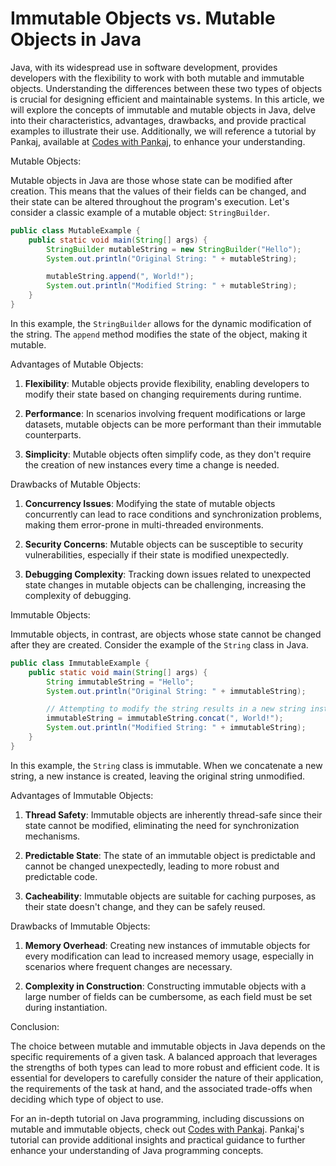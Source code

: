 # Immutable Objects vs. Mutable Objects in Java


Java, with its widespread use in software development, provides developers with the flexibility to work with both mutable and immutable objects. Understanding the differences between these two types of objects is crucial for designing efficient and maintainable systems. In this article, we will explore the concepts of immutable and mutable objects in Java, delve into their characteristics, advantages, drawbacks, and provide practical examples to illustrate their use. Additionally, we will reference a tutorial by Pankaj, available at [Codes with Pankaj](https://www.codeswithpankaj.com), to enhance your understanding.

Mutable Objects:

Mutable objects in Java are those whose state can be modified after creation. This means that the values of their fields can be changed, and their state can be altered throughout the program's execution. Let's consider a classic example of a mutable object: `StringBuilder`.

```java
public class MutableExample {
    public static void main(String[] args) {
        StringBuilder mutableString = new StringBuilder("Hello");
        System.out.println("Original String: " + mutableString);

        mutableString.append(", World!");
        System.out.println("Modified String: " + mutableString);
    }
}
```

In this example, the `StringBuilder` allows for the dynamic modification of the string. The `append` method modifies the state of the object, making it mutable.

Advantages of Mutable Objects:

1. **Flexibility**: Mutable objects provide flexibility, enabling developers to modify their state based on changing requirements during runtime.

2. **Performance**: In scenarios involving frequent modifications or large datasets, mutable objects can be more performant than their immutable counterparts.

3. **Simplicity**: Mutable objects often simplify code, as they don't require the creation of new instances every time a change is needed.

Drawbacks of Mutable Objects:

1. **Concurrency Issues**: Modifying the state of mutable objects concurrently can lead to race conditions and synchronization problems, making them error-prone in multi-threaded environments.

2. **Security Concerns**: Mutable objects can be susceptible to security vulnerabilities, especially if their state is modified unexpectedly.

3. **Debugging Complexity**: Tracking down issues related to unexpected state changes in mutable objects can be challenging, increasing the complexity of debugging.

Immutable Objects:

Immutable objects, in contrast, are objects whose state cannot be changed after they are created. Consider the example of the `String` class in Java.

```java
public class ImmutableExample {
    public static void main(String[] args) {
        String immutableString = "Hello";
        System.out.println("Original String: " + immutableString);

        // Attempting to modify the string results in a new string instance
        immutableString = immutableString.concat(", World!");
        System.out.println("Modified String: " + immutableString);
    }
}
```

In this example, the `String` class is immutable. When we concatenate a new string, a new instance is created, leaving the original string unmodified.

Advantages of Immutable Objects:

1. **Thread Safety**: Immutable objects are inherently thread-safe since their state cannot be modified, eliminating the need for synchronization mechanisms.

2. **Predictable State**: The state of an immutable object is predictable and cannot be changed unexpectedly, leading to more robust and predictable code.

3. **Cacheability**: Immutable objects are suitable for caching purposes, as their state doesn't change, and they can be safely reused.

Drawbacks of Immutable Objects:

1. **Memory Overhead**: Creating new instances of immutable objects for every modification can lead to increased memory usage, especially in scenarios where frequent changes are necessary.

2. **Complexity in Construction**: Constructing immutable objects with a large number of fields can be cumbersome, as each field must be set during instantiation.

Conclusion:

The choice between mutable and immutable objects in Java depends on the specific requirements of a given task. A balanced approach that leverages the strengths of both types can lead to more robust and efficient code. It is essential for developers to carefully consider the nature of their application, the requirements of the task at hand, and the associated trade-offs when deciding which type of object to use.

For an in-depth tutorial on Java programming, including discussions on mutable and immutable objects, check out [Codes with Pankaj](https://www.codeswithpankaj.com). Pankaj's tutorial can provide additional insights and practical guidance to further enhance your understanding of Java programming concepts.